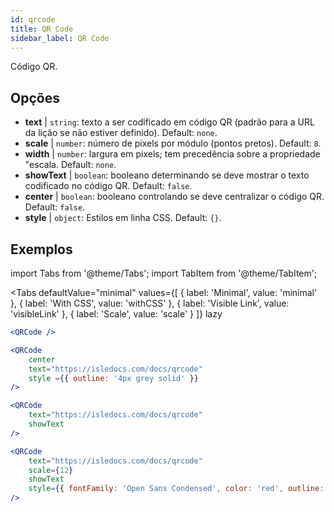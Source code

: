```yaml
---
id: qrcode
title: QR Code
sidebar_label: QR Code
---
```


Código QR.

## Opções

* __text__ | `string`: texto a ser codificado em código QR (padrão para a URL da lição se não estiver definido). Default: `none`.
* __scale__ | `number`: número de pixels por módulo (pontos pretos). Default: `8`.
* __width__ | `number`: largura em pixels; tem precedência sobre a propriedade "escala. Default: `none`.
* __showText__ | `boolean`: booleano determinando se deve mostrar o texto codificado no código QR. Default: `false`.
* __center__ | `boolean`: booleano controlando se deve centralizar o código QR. Default: `false`.
* __style__ | `object`: Estilos em linha CSS. Default: `{}`.


## Exemplos

import Tabs from '@theme/Tabs';
import TabItem from '@theme/TabItem';

<Tabs
    defaultValue="minimal"
    values={[
        { label: 'Minimal', value: 'minimal' },
        { label: 'With CSS', value: 'withCSS' },
        { label: 'Visible Link', value: 'visibleLink' },
        { label: 'Scale', value: 'scale' }
    ]}
    lazy
>

<TabItem value="minimal">

```jsx live
<QRCode />
```

</TabItem>

<TabItem value="withCSS">

```jsx live
<QRCode 
    center 
    text="https://isledocs.com/docs/qrcode" 
    style ={{ outline: '4px grey solid' }}
/>
```

</TabItem>

<TabItem value="visibleLink">

```jsx live
<QRCode 
    text="https://isledocs.com/docs/qrcode"
    showText
/>
```

</TabItem>

<TabItem value="scale">

```jsx live
<QRCode 
    text="https://isledocs.com/docs/qrcode"
    scale={12}
    showText
    style={{ fontFamily: 'Open Sans Condensed', color: 'red', outline: '4px black solid' }}
/>
```

</TabItem>

</Tabs>
